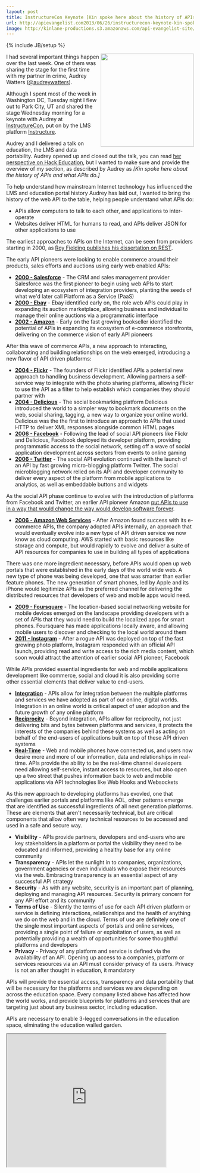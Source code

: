 ```yaml
---
layout: post
title: InstructureCon Keynote [Kin spoke here about the history of APIs and what APIs do ]
url: http://apievangelist.com2013/06/26/instructurecon-keynote-kin-spoke-here-about-the-history-of-apis-and-what-apis-do/
image: http://kinlane-productions.s3.amazonaws.com/api-evangelist-site/blog/instructurecon-keynote-utah.jpg
---
```

{% include JB/setup %}
<p>
     <img src="https://s3.amazonaws.com/kinlane-productions/events/instructurecon-2013/instructurecon-keynote-utah.jpg"  width="250" align="right" />
</p>
<p>
     I had several important things happen over the last week. One of them was sharing the stage for the first time with my partner in crime, Audrey Watters (<a href="https://twitter.com/audreywatters">@audreywatters</a>).
</p>
<p>
     Although I spent most of the week in Washington DC, Tuesday night I flew out to Park City, UT and shared the stage Wednesday morning for a keynote with Audrey at <a title="InstructureCon" href="http://www.instructure.com/instructurecon">InstructureCon</a>, put on by the LMS platform <a title="LMS by Instructure" href="http://www.instructure.com/">Instructure</a>.
</p>
<p>
     Audrey and I delivered a talk on education, the LMS and data portability. Audrey opened up and closed out the talk, you can read <a href="http://hackeducation.com/2013/06/19/the-lms-as-portal-instructurecon/">her perspective on Hack Education</a>, but I wanted to make sure and provide the overview of my section, as described by Audrey as <em>[Kin spoke here about the history of APIs and what APIs do.]</em>
</p>
<p>
     To help understand how mainstream Internet technology has influenced the LMS and education portal history Audrey has laid out, I wanted to bring the history of the web API to the table, helping people understand what APIs do:
</p>
<ul>
     <li>APIs allow computers to talk to each other, and applications to inter-operate
     </li>
     <li>Websites deliver HTML for humans to read, and APIs deliver JSON for other applications to use
     </li>
</ul>
<p>
     The earliest approaches to APIs on the Internet, can be seen from providers starting in 2000, as <a href="http://www.ics.uci.edu/~fielding/pubs/dissertation/top.htm">Roy Fielding publishes his dissertation on REST</a>.
</p>
<p>
     The early API pioneers were looking to enable commerce around their products, sales efforts and auctions using early web enabled APIs:
</p>
<ul>
     <li>
          <strong><a title="History of Salesforce API" href="http://www.apievangelist.com/2011/01/28/history-of-apis-salesforce-com/">2000 - Salesforce</a></strong> - The CRM and sales management provider Salesforce was the first pioneer to begin using web APIs to start developing an ecosystem of integration providers, planting the seeds of what we'd later call Platform as a Service (PaaS)
     </li>
     <li>
          <strong><a title="History of Ebay API" href="http://www.apievangelist.com/2011/01/26/history-of-apis-ebay/">2000 - Ebay</a></strong> - Ebay identified early on, the role web APIs could play in expanding its auction marketplace, allowing business and individual to manage their online auctions via a programmatic interface
     </li>
     <li>
          <strong><a title="History of Amazon E-Commerce API" href="http://www.apievangelist.com/2011/01/28/history-of-apis-amazon-e-commerce/">2002 - Amazon</a></strong> - Early on the fast growing bookseller identified the potential of APIs in expanding its ecosystem of e-commerce storefronts, delivering on the commerce vision of early API pioneers
     </li>
</ul>
<p>
     After this wave of commerce APIs, a new approach to interacting, collaborating and building relationships on the web emerged, introducing a new flavor of API driven platforms:
</p>
<ul>
     <li>
          <strong><a title="History of Flickr API" href="/2011/02/09/history-of-apis-flickr-api/">2004 - Flickr</a></strong> - The founders of Flickr identified APIs a potential new approach to handling business development. Allowing partners a self-service way to integrate with the photo sharing platforms, allowing Flickr to use the API as a filter to help establish which companies they should partner with
     </li>
     <li>
          <strong><a title="History of Delicious API" href="/2013/06/09/history-of-apis-del-icio-us/">2004 - Delicious</a></strong> - The social bookmarking platform Delicious introduced the world to a simpler way to bookmark documents on the web, social sharing, tagging, a new way to organize your online world. Delicious was the the first to introduce an approach to APIs that used HTTP to deliver XML responses alongside common HTML pages
     </li>
     <li>
          <strong><a title="History of Facebook API" href="http://www.apievangelist.com/2011/01/28/history-of-apis-facebook-development-platform/">2006 - Facebook</a></strong> - Following the lead of social API pioneers like Flickr and Delicious, Facebook deployed its developer platform, providing programmatic access to the social network, setting off a wave of social application development across sectors from events to online gaming
     </li>
     <li>
          <strong><a href="http://www.apievangelist.com/2011/01/26/history-of-apis-twitter/">2006 - Twitter</a></strong> - The social API evolution continued with the launch of an API by fast growing micro-blogging platform Twitter. The social microblogging network relied on its API and developer community to deliver every aspect of the platform from mobile applications to analytics, as well as embeddable buttons and widgets
     </li>
</ul>
<p>
     As the social API phase continue to evolve with the introduction of platforms from Facebook and Twitter, an earlier API pioneer Amazon <a href="/2012/01/12/the-secret-to-amazons-success-internal-apis/">put APIs to use in a way that would change the way would develop software forever</a>.
</p>
<ul>
     <li>
          <strong><a href="http://www.apievangelist.com/2011/03/12/history-of-apis-amazon-s3/">2006 - Amazon Web Services</a></strong> - After Amazon found success with its e-commerce APIs, the company adopted APIs internally, an approach that would eventually evolve into a new type of API driven service we now know as cloud computing. AWS started with basic resources like storage and compute, but would rapidly to evolve and deliver a suite of API resources for companies to use in building all types of applications
     </li>
</ul>
<p>
     There was one more ingredient necessary, before APIs would open up web portals that were established in the early days of the world wide web. A new type of phone was being developed, one that was smarter than earlier feature phones. The new generation of smart phones, led by Apple and its iPhone would legitimize APIs as the preferred channel for delivering the distributed resources that developers of web and mobile apps would need.
</p>
<ul>
     <li>
          <strong><a title="History of Foursquare APIs" href="http://www.apievangelist.com/2011/03/11/history-of-apis-foursquare-api/">2009 - Foursquare</a></strong> - The location-based social networking website for mobile devices emerged on the landscape providing developers with a set of APIs that they would need to build the localized apps for smart phones. Foursquare has made applications locally aware, and allowing mobile users to discover and checking to the local world around them
     </li>
     <li>
          <strong><a title="History of Instagram API" href="http://www.apievangelist.com/2011/03/11/history-of-apis-instagram-api/">2011 - Instagram</a></strong> - After a rogue API was deployed on top of the fast growing photo platform, Instagram responded with an official API launch, providing read and write access to the rich media content, which soon would attract the attention of earlier social API pioneer, Facebook
     </li>
</ul>
<p>
     While APIs provided essential ingredients for web and mobile applications development like commerce, social and cloud it is also providing some other essential elements that deliver value to end-users.
</p>
<ul>
     <li>
          <strong><a title="API Integration" href="http://integration.apievangelist.com">Integration</a></strong> - APIs allow for integration between the multiple platforms and services we have adopted as part of our online, digital worlds. Integration in an online world is critical aspect of user adoption and the future growth of any online platform
     </li>
     <li>
          <strong><a title="API Reciprocity" href="http://reciprocity.apievangelist.com">Reciprocity</a></strong> - Beyond integration, APIs allow for reciprocity, not just delivering bits and bytes between platforms and services, it protects the interests of the companies behind these systems as well as acting on behalf of the end-users of applications built on top of these API driven systems
     </li>
     <li>
          <strong><a title="Real-Time APIs" href="http://realtime.apievangelist.com/">Real-Time</a></strong> - Web and mobile phones have connected us, and users now desire more and more of our information, data and relationships in real-time. APIs provide the ability to be the real-time channel developers need allowing self-service, instant access to resources, but also open up a two street that pushes information back to web and mobile applications via API technologies like Web Hooks and Websockets
     </li>
</ul>
<p>
     As this new approach to developing platforms has evovled, one that challenges earlier portals and platforms like AOL, other patterns emerge that are identified as successful ingredients of all next generation platforms. These are elements that aren't necessarily technical, but are critical components that allow often very technical resources to be accessed and used in a safe and secure way.
</p>
<ul>
     <li>
          <strong>Visibility</strong> - APIs provide partners, developers and end-users who are key stakeholders in a platform or portal the visibility they need to be educated and informed, providing a healthy base for any online community
     </li>
     <li>
          <strong>Transparency</strong> - APIs let the sunlight in to companies, organizations, government agencies or even individuals who expose their resources via the web. Embracing transparency is an essential aspect of any successful API strategy
     </li>
     <li>
          <strong>Security</strong> - As with any website, security is an important part of planning, deploying and managing API resources. Security is primary concern for any API effort and its community
     </li>
     <li>
          <strong>Terms of Use</strong> - Silently the terms of use for each API driven platform or service is defining interactions, relationships and the health of anything we do on the web and in the cloud. Terms of use are definitely one of the single most important aspects of portals and online services, providing a single point of failure or exploitation of users, as well as potentially providing a wealth of opportunities for some thoughtful platforms and developers
     </li>
     <li>
          <strong>Privacy</strong> - Privacy of any platform and service is defined via the availability of an API. Opening up access to a companies, platform or services resources via an API must consider privacy of its users. Privacy is not an after thought in education, it mandatory
     </li>
</ul>
<p>
     APIs will provide the essential access, transparency and data portability that will be necessary for the platforms and services we are depending on across the education space. Every company listed above has affected how the world works, and provide blueprints for platforms and services that are targeting just about any business sector, including education.
</p>
<p>
     APIs are necessary to enable 3-legged conversations in the education space, elminating the education walled garden.
</p>
<p>
     <iframe src="http://www.slideshare.net/slideshow/embed_code/23199844" width="427" height="356"></iframe>
</p>
